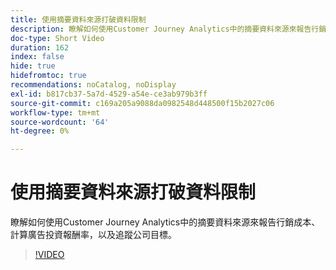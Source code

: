 ```yaml
---
title: 使用摘要資料來源打破資料限制
description: 瞭解如何使用Customer Journey Analytics中的摘要資料來源來報告行銷成本、計算廣告投資報酬率，以及追蹤公司目標。
doc-type: Short Video
duration: 162
index: false
hide: true
hidefromtoc: true
recommendations: noCatalog, noDisplay
exl-id: b817cb37-5a7d-4529-a54e-ce3ab979b3ff
source-git-commit: c169a205a9088da0982548d448500f15b2027c06
workflow-type: tm+mt
source-wordcount: '64'
ht-degree: 0%

---
```


# 使用摘要資料來源打破資料限制

瞭解如何使用Customer Journey Analytics中的摘要資料來源來報告行銷成本、計算廣告投資報酬率，以及追蹤公司目標。

<!-- 72_S103_3442450_161_breaking-data-limits-with-summary-data-sources -->
>[!VIDEO](https://video.tv.adobe.com/v/3458347/?learn=on&enablevpops=true)
